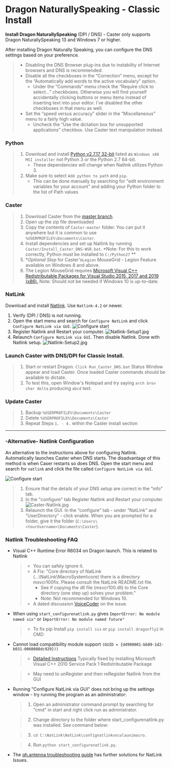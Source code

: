 # Dragon NaturallySpeaking - Classic Install

**Install Dragon NaturallySpeaking** (DPI / DNS) - Caster only supports Dragon NaturallySpeaking 13 and Windows 7 or higher.

After installing Dragon Naturally Speaking, you can configure the DNS settings based on your preference.

   > - Disabling the DNS Browser plug-ins due to instability of Internet browsers and DNS is recommended.
   > - Disable all the checkboxes in the “Correction” menu, except for the “Automatically add words to the active vocabulary” option.
   >     - Under the “Commands” menu check the “Require click to select…” checkboxes. 
   >       Otherwise you will find yourself accidentally clicking buttons or menu items instead of inserting text into your editor. I’ve disabled the other checkboxes in that menu as well.
   > - Set the “speed versus accuracy” slider in the “Miscellaneous” menu to a fairly high value.
   >     - Uncheck the “Use the dictation box for unsupported applications” checkbox. Use Caster text manipulation instead.


### Python

   > 1. Download and install [Python v2.7.17 32-bit](https://www.python.org/downloads/release/python-2717/) listed as `Windows x86 MSI installer` not Python 3 or the Python 2.7 64-bit. 
   >     - These dependencies will change when Natlink utilizes Python 3.
   > 2. Make sure to select `Add python to path` and `pip`. 
   >     - This can be done manually by searching for "edit environment variables for your account" and adding your Python folder to the list of Path values

### Caster

   > 1. Download Caster from the [master branch](https://github.com/dictation-toolbox/Caster/archive/master.zip).
   > 2. Open up the zip file downloaded
   > 3. Copy the contents of `Caster-master` folder. You can put it anywhere but it is common to use `%USERPROFILE%\Documents\Caster`.
   > 4. Install dependencies and set up Natlink by running `Caster/Install_Caster_DNS-WSR.bat`. *Note: For this to work correctly, Python must be installed to `C:/Python27` **
   > 5. **Optional Step* for Caster's`Legion` MouseGrid - Legion Feature available on Windows 8 and above.
   > 6. The Legion MouseGrid requires [Microsoft Visual C++ Redistributable Packages for Visual Studio 2015, 2017 and 2019 (x86).](https://support.microsoft.com/en-nz/help/2977003/the-latest-supported-visual-c-downloads) Note: Should not be needed if Windows 10 is up-to-date.

### NatLink

Download and install [Natlink](https://sourceforge.net/projects/natlink/files/natlink/natlink4.2/). Use `Natlink-4.2` or newer.

1. Verify (DPI / DNS) is not running.
2. Open the start menu and search for `Configure NatLink` and click `Configure NatLink via GUI`.
   ![Configure start](https://mathfly.org/images/configure_start.png)
3. Register Natlink and Restart your computer.    ![Natlink-Setup1.jpg](https://i.postimg.cc/3wdKsJFS/Natlink-Setup1.jpg)
4. Relaunch `Configure NatLink via GUI`. Then disable Natlink. Done with Natlink setup.
   ![Natlink-Setup2.jpg](https://i.postimg.cc/j20TGHMv/Natlink-Setup2.jpg)

### **Launch Caster with DNS/DPI for Classic Install.**

   > 1. Start or restart Dragon. `Click Run_Caster_DNS.bat` Status Window appear and load Caster.  Once loaded Caster commands should be available to dictate.
   > 2. To test this, open Window's Notepad and try saying `arch brov char delta` producing `abcd` text.

### Update Caster

   > 1. Backup `%USERPROFILE%\Documents\Caster`
   > 2. Delete `%USERPROFILE%\Documents\Caster`
   > 3. Repeat Steps `1. - 4.` within the Caster install section

------

### -Alternative- Natlink Configuration 

An alternative to the instructions above for configuring Natlink. Automatically launches Caster when DNS starts. The disadvantage of this method is when Caser restarts so does DNS. Open the start menu and search for `natlink` and click the file called `Configure NatLink via GUI`.

![Configure start](https://mathfly.org/images/configure_start.png)

   > 1. Ensure that the details of your DNS setup are correct in the “info” tab.
   >2. In the "configure" tab Register Natlink and Restart your computer.
   >     ![Caster-Natlink.jpg](https://i.postimg.cc/d1jN4xcw/Caster-Natlink.jpg)
   > 3. Relaunch the GUI. In the “configure” tab - under “NatLink” and “UserDirectory” - click enable. When you are prompted for a folder, give it the folder 
   >    (`C:\Users\<YourUsername>\Documents\Caster`).


### Natlink Troubleshooting FAQ

- Visual C++ Runtime Error R6034 on Dragon launch. This is related to Natlink

   > -  You can safely ignore it.
   > -  A Fix: "Core directory of NatLink (...\NatLink\MacroSystem\core) there is a directory msvcr100fix. Please consult the NatLink README.txt file.
   >     - See if copying the dll file (msvcr100.dll) to the Core directory (one step up) solves your problem."  
   >     - Note: Not recommended for Windows 10.
   > -  A dated discussion [VoiceCoder](https://groups.yahoo.com/neo/groups/VoiceCoder/conversations/topics/7925) on the issue.

- When using `start_configurenatlink.py` gives  `ImportError: No module named six"` or `ImportError: No module named future"`

  >    - To fix pip Install  `pip install six` or `pip install dragonfly2` in CMD

- Cannot load compatibility module support `(GUID = {dd990001-bb89-1d2-b031-0060088dc929}))`

  >    - [Detailed Instructions](https://qh.antenna.nl/unimacro/installation/problemswithinstallation.html) Typically fixed by installing Microsoft Visual C++ 2010 Service Pack 1 Redistributable Package

  >    - May need to unRegister and then reRegister Natlink from the GUI

- Running "Configure NatLink via GUI" does not bring up the settings window - try running the program as an administrator:

   >  1. Open an administrator command prompt by searching for "cmd" in start and right click run as administrator.

   >  2. Change directory to the folder where start_configurenatlink.py was installed. See command below:

   >  3. `cd C:\NatLink\NatLink\confignatlinkvocolaunimacro`.

   >  4. Run `python start_configurenatlink.py`.

- The [qh.antenna troubleshooting guide](https://qh.antenna.nl/unimacro/installation/problemswithinstallation.html) has further solutions for NatLink Issues.

